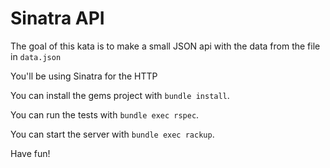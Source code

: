 Sinatra API
===

The goal of this kata is to make a small JSON api with the data from the file in `data.json`

You'll be using Sinatra for the HTTP

You can install the gems project with `bundle install`.

You can run the tests with `bundle exec rspec`.

You can start the server with `bundle exec rackup`.

Have fun!


